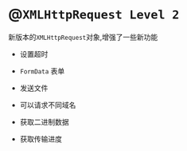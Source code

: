 # @`XMLHttpRequest Level 2`

新版本的`XMLHttpRequest`对象,增强了一些新功能
- 设置超时
- `FormData` 表单
- 发送文件
- 可以请求不同域名
- 获取二进制数据
- 获取传输进度
